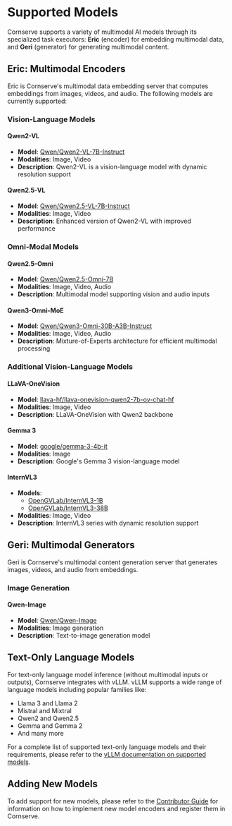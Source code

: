 # Supported Models

Cornserve supports a variety of multimodal AI models through its specialized task executors: **Eric** (encoder) for embedding multimodal data, and **Geri** (generator) for generating multimodal content.

## Eric: Multimodal Encoders

Eric is Cornserve's multimodal data embedding server that computes embeddings from images, videos, and audio. The following models are currently supported:

### Vision-Language Models

#### Qwen2-VL

- **Model**: [Qwen/Qwen2-VL-7B-Instruct](https://huggingface.co/Qwen/Qwen2-VL-7B-Instruct)
- **Modalities**: Image, Video
- **Description**: Qwen2-VL is a vision-language model with dynamic resolution support

#### Qwen2.5-VL

- **Model**: [Qwen/Qwen2.5-VL-7B-Instruct](https://huggingface.co/Qwen/Qwen2.5-VL-7B-Instruct)
- **Modalities**: Image, Video
- **Description**: Enhanced version of Qwen2-VL with improved performance

### Omni-Modal Models

#### Qwen2.5-Omni

- **Model**: [Qwen/Qwen2.5-Omni-7B](https://huggingface.co/Qwen/Qwen2.5-Omni-7B)
- **Modalities**: Image, Video, Audio
- **Description**: Multimodal model supporting vision and audio inputs

#### Qwen3-Omni-MoE

- **Model**: [Qwen/Qwen3-Omni-30B-A3B-Instruct](https://huggingface.co/Qwen/Qwen3-Omni-30B-A3B-Instruct)
- **Modalities**: Image, Video, Audio
- **Description**: Mixture-of-Experts architecture for efficient multimodal processing

### Additional Vision-Language Models

#### LLaVA-OneVision

- **Model**: [llava-hf/llava-onevision-qwen2-7b-ov-chat-hf](https://huggingface.co/llava-hf/llava-onevision-qwen2-7b-ov-chat-hf)
- **Modalities**: Image, Video
- **Description**: LLaVA-OneVision with Qwen2 backbone

#### Gemma 3

- **Model**: [google/gemma-3-4b-it](https://huggingface.co/google/gemma-3-4b-it)
- **Modalities**: Image
- **Description**: Google's Gemma 3 vision-language model

#### InternVL3

- **Models**: 
    - [OpenGVLab/InternVL3-1B](https://huggingface.co/OpenGVLab/InternVL3-1B)
    - [OpenGVLab/InternVL3-38B](https://huggingface.co/OpenGVLab/InternVL3-38B)
- **Modalities**: Image, Video
- **Description**: InternVL3 series with dynamic resolution support

## Geri: Multimodal Generators

Geri is Cornserve's multimodal content generation server that generates images, videos, and audio from embeddings.

### Image Generation

#### Qwen-Image

- **Model**: [Qwen/Qwen-Image](https://huggingface.co/Qwen/Qwen-Image)
- **Modalities**: Image generation
- **Description**: Text-to-image generation model

## Text-Only Language Models

For text-only language model inference (without multimodal inputs or outputs), Cornserve integrates with vLLM. vLLM supports a wide range of language models including popular families like:

- Llama 3 and Llama 2
- Mistral and Mixtral
- Qwen2 and Qwen2.5
- Gemma and Gemma 2
- And many more

For a complete list of supported text-only language models and their requirements, please refer to the [vLLM documentation on supported models](https://docs.vllm.ai/en/latest/models/supported_models.html).

## Adding New Models

To add support for new models, please refer to the [Contributor Guide](../contributor_guide/eric.md) for information on how to implement new model encoders and register them in Cornserve.

